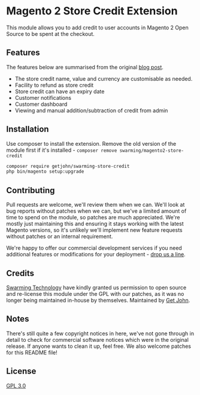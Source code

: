 # Magento 2 Store Credit Extension

This module allows you to add credit to user accounts in Magento 2 Open Source to be spent at the checkout.

## Features
The features below are summarised from the original [blog post](https://swarmingtech.com/blog/post/magento-store-credit).
* The store credit name, value and currency are customisable as needed.
* Facility to refund as store credit
* Store credit can have an expiry date
* Customer notifications
* Customer dashboard
* Viewing and manual addition/subtraction of credit from admin

## Installation
Use composer to install the extension. Remove the old version of the module first if it's installed - `composer remove swarming/magento2-store-credit`
```bash
composer require getjohn/swarming-store-credit
php bin/magento setup:upgrade
```

## Contributing
Pull requests are welcome, we'll review them when we can. We'll look at bug reports without patches when we can, but we've a limited amount of time to spend on the module, so patches are much appreciated. We're mostly just maintaining this and ensuring it stays working with the latest Magento versions, so it's unlikely we'll implement new feature requests without patches or an internal requirement.

We're happy to offer our commercial development services if you need additional features or modifications for your deployment - [drop us a line](https://getjohn.co.uk/).

## Credits
[Swarming Technology](https://swarmingtech.com/) have kindly granted us permission to open source and re-license this module under the GPL with our patches, as it was no longer being maintained in-house by themselves.
Maintained by [Get John](https://www.getjohn.co.uk/).

## Notes
There's still quite a few copyright notices in here, we've not gone through in detail to check for commercial software notices which were in the original release. If anyone wants to clean it up, feel free. We also welcome patches for this README file!

## License
[GPL 3.0](https://choosealicense.com/licenses/gpl-3.0/)
